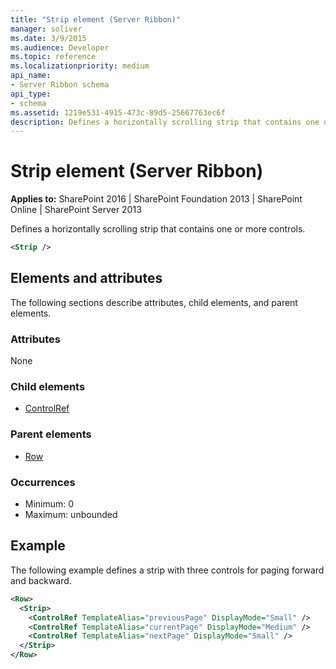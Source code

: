 ```yaml
---
title: "Strip element (Server Ribbon)"
manager: soliver
ms.date: 3/9/2015
ms.audience: Developer
ms.topic: reference
ms.localizationpriority: medium
api_name:
- Server Ribbon schema
api_type:
- schema
ms.assetid: 1219e531-4915-473c-89d5-25667763ec6f
description: Defines a horizontally scrolling strip that contains one or more controls.
---
```


# Strip element (Server Ribbon)

**Applies to:** SharePoint 2016 | SharePoint Foundation 2013 | SharePoint Online | SharePoint Server 2013

Defines a horizontally scrolling strip that contains one or more controls.

```XML
<Strip />
```

## Elements and attributes

The following sections describe attributes, child elements, and parent elements.

### Attributes

None

### Child elements

- [ControlRef](controlref-element.md)

### Parent elements

- [Row](row-element.md)

### Occurrences

- Minimum: 0
- Maximum: unbounded

## Example

The following example defines a strip with three controls for paging forward and backward.

```XML
<Row>
  <Strip>
    <ControlRef TemplateAlias="previousPage" DisplayMode="Small" />
    <ControlRef TemplateAlias="currentPage" DisplayMode="Medium" />
    <ControlRef TemplateAlias="nextPage" DisplayMode="Small" />
  </Strip>
</Row>
```
